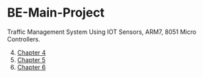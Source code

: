 # BE-Main-Project
Traffic Management System Using IOT Sensors, ARM7, 8051 Micro Controllers.


4. [Chapter 4](https://mail.google.com/mail/u/0/#search/sahithi/LXphbRLrghxkrJlVdgdvcwDpKDvWCWBRCdKVtfsdCGq?projector=1)
5. [Chapter 5](https://mail.google.com/mail/u/0/#search/sahithi/LXphbRLrghxkrJlVdgdvcwDpKDvWCWBRCdKVtfsdCGq?projector=1)
6. [Chapter 6](https://mail.google.com/mail/u/0/#search/sahithi/LXphbRLrghxkrJlVdgdvcwDpKDvWCWBRCdKVtfsdCGq?projector=1)
